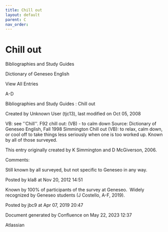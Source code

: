 ```yaml
---
title: Chill out
layout: default
parent: C
nav_order:
---
```


# Chill out

Bibliographies and Study Guides

Dictionary of Geneseo English

View All Entries

A-D

Bibliographies and Study Guides : Chill out

Created by  Unknown User (tjc13), last modified on Oct 05, 2008

VB: see ''Chill''. F92 chill out: (VB) - to calm down Source: Dictionary of Geneseo English, Fall 1998 Simmington Chill out (VB): to relax, calm down, or cool off to take things less seriously when one is too worked up. Known by all of those surveyed.

This entry originally created by K Simmington and D McGiverson, 2006.

Comments:

Still known by all surveyed, but not specific to Geneseo in any way. 

Posted by kla8 at Nov 20, 2012 14:51

Known by 100% of participants of the survey at Geneseo.  Widely recognized by Geneseo students (J Costello, A-F, 2019).

Posted by jbc9 at Apr 07, 2019 20:47

Document generated by Confluence on May 22, 2023 12:37

Atlassian
